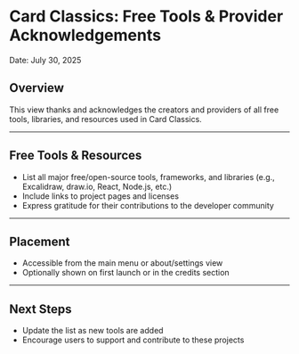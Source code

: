 # Card Classics: Free Tools & Provider Acknowledgements

Date: July 30, 2025

## Overview
This view thanks and acknowledges the creators and providers of all free tools, libraries, and resources used in Card Classics.

---

## Free Tools & Resources
- List all major free/open-source tools, frameworks, and libraries (e.g., Excalidraw, draw.io, React, Node.js, etc.)
- Include links to project pages and licenses
- Express gratitude for their contributions to the developer community

---

## Placement
- Accessible from the main menu or about/settings view
- Optionally shown on first launch or in the credits section

---

## Next Steps
- Update the list as new tools are added
- Encourage users to support and contribute to these projects
